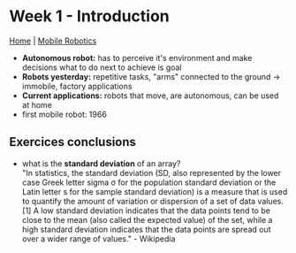 # Week 1 - Introduction

[Home](../../../../README.md) | [Mobile Robotics](../mobileRobotics.md)

- **Autonomous robot:** has to perceive it's environment and make decisions what to do next to achieve is goal
- **Robots yesterday:** repetitive tasks, "arms" connected to the ground -> immobile, factory applications
- **Current applications:** robots that move, are autonomous, can be used at home
- first mobile robot: 1966


## Exercices conclusions

- what is the **standard deviation** of an array?  
  "In statistics, the standard deviation (SD, also represented by the lower case Greek letter sigma σ for the population standard deviation or the Latin letter s for the sample standard deviation) is a measure that is used to quantify the amount of variation or dispersion of a set of data values.[1] A low standard deviation indicates that the data points tend to be close to the mean (also called the expected value) of the set, while a high standard deviation indicates that the data points are spread out over a wider range of values." - Wikipedia